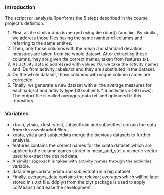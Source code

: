 ### Introduction
The script run_analysis.Rperforms the 5 steps described in the course project's definition.

1) First, all the similar data is merged using the rbind() function. By similar, we address those files having the same number of columns and referring to the same entities.
2) Then, only those columns with the mean and standard deviation measures are taken from the whole dataset. After extracting these columns, they are given the correct names, taken from features.txt.
3) As activity data is addressed with values 1:6, we take the activity names and IDs from activity_labels.txt and they are substituted in the dataset.
4) On the whole dataset, those columns with vague column names are corrected.
5) Finally, we generate a new dataset with all the average measures for each subject and activity type (30 subjects * 6 activities = 180 rows). The output file is called averages_data.txt, and uploaded to this repository.


### Variables

* xtrain, ytrain, xtest, ytest, subjecttrain and subjecttest contain the data from the downloaded files.
* xdata, ydata and subjectdata merge the previous datasets to further analysis.
* features contains the correct names for the xdata dataset, which are applied to the column names stored in mean_and_std, a numeric vector used to extract the desired data.
* A similar approach is taken with activity names through the activities variable.
* data merges xdata, ydata and subjectdata in a big dataset.
* Finally, averages_data contains the relevant averages which will be later stored in a .txt file. ddply() from the plyr package is used to apply colMeans() and ease the development.